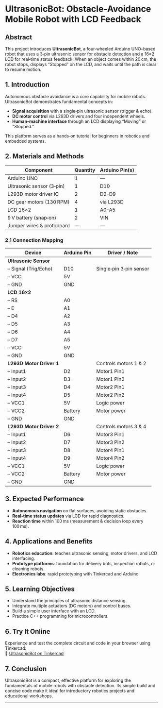 # UltrasonicBot: Obstacle-Avoidance Mobile Robot with LCD Feedback

## Abstract
This project introduces **UltrasonicBot**, a four‑wheeled Arduino UNO–based robot that uses a 3‑pin ultrasonic sensor for obstacle detection and a 16×2 LCD for real‑time status feedback. When an object comes within 20 cm, the robot stops, displays “Stopped” on the LCD, and waits until the path is clear to resume motion.

## 1. Introduction
Autonomous obstacle avoidance is a core capability for mobile robots. UltrasonicBot demonstrates fundamental concepts in:

- **Signal acquisition** with a single‑pin ultrasonic sensor (trigger & echo).  
- **DC motor control** via L293D drivers and four independent wheels.  
- **Human–machine interface** through an LCD displaying “Moving” or “Stopped.”  

This platform serves as a hands‑on tutorial for beginners in robotics and embedded systems.

## 2. Materials and Methods

| Component                  | Quantity | Arduino Pin(s)   |
|----------------------------|----------|------------------|
| Arduino UNO                | 1        | —                |
| Ultrasonic sensor (3‑pin)  | 1        | D10              |
| L293D motor driver IC      | 2        | D2–D9            |
| DC gear motors (130 RPM)   | 4        | via L293D        |
| LCD 16×2                   | 1        | A0–A5            |
| 9 V battery (snap‑on)      | 2        | VIN              |
| Jumper wires & protoboard  | —        | —                |

### 2.1 Connection Mapping

| Device                    | Arduino Pin | Driver / Note            |
|---------------------------|-------------|--------------------------|
| **Ultrasonic Sensor**     |             |                          |
| – Signal (Trig/Echo)      | D10         | Single‑pin 3‑pin sensor  |
| – VCC                     | 5V          |                          |
| – GND                     | GND         |                          |
| **LCD 16×2**              |             |                          |
| – RS                       | A0         |                          |
| – E                        | A1         |                          |
| – D4                       | A2         |                          |
| – D5                       | A3         |                          |
| – D6                       | A4         |                          |
| – D7                       | A5         |                          |
| – VCC                      | 5V         |                          |
| – GND                      | GND        |                          |
| **L293D Motor Driver 1**  |             | Controls motors 1 & 2    |
| – Input1                  | D2          | Motor1 Pin1              |
| – Input2                  | D3          | Motor1 Pin2              |
| – Input3                  | D4          | Motor2 Pin1              |
| – Input4                  | D5          | Motor2 Pin2              |
| – VCC1                    | 5V          | Logic power              |
| – VCC2                    | Battery     | Motor power              |
| – GND                     | GND         |                          |
| **L293D Motor Driver 2**  |             | Controls motors 3 & 4    |
| – Input1                  | D6          | Motor3 Pin1              |
| – Input2                  | D7          | Motor3 Pin2              |
| – Input3                  | D8          | Motor4 Pin1              |
| – Input4                  | D9          | Motor4 Pin2              |
| – VCC1                    | 5V          | Logic power              |
| – VCC2                    | Battery     | Motor power              |
| – GND                     | GND         |                          |

## 3. Expected Performance
- **Autonomous navigation** on flat surfaces, avoiding static obstacles.  
- **Real‑time status updates** via LCD for rapid diagnostics.  
- **Reaction time** within 100 ms (measurement & decision loop every 100 ms).

## 4. Applications and Benefits
- **Robotics education**: teaches ultrasonic sensing, motor drivers, and LCD interfacing.  
- **Prototype platforms**: foundation for delivery bots, inspection robots, or cleaning robots.  
- **Electronics labs**: rapid prototyping with Tinkercad and Arduino.

## 5. Learning Objectives
- Understand the principles of ultrasonic distance sensing.  
- Integrate multiple actuators (DC motors) and control buses.  
- Build a simple user interface with an LCD.  
- Practice C++ programming for microcontrollers.

## 6. Try It Online
Experience and test the complete circuit and code in your browser using Tinkercad:  
🔗 [UltrasonicBot on Tinkercad](https://www.tinkercad.com/things/2lPirGXAuKa-ultrasonicrobot?sharecode=cIJoI-HL6gTz--v_P5dtehzebWO45mbtDTdelOniyGU)

## 7. Conclusion
UltrasonicBot is a compact, effective platform for exploring the fundamentals of mobile robots with obstacle detection. Its simple build and concise code make it ideal for introductory robotics projects and educational workshops.

---
